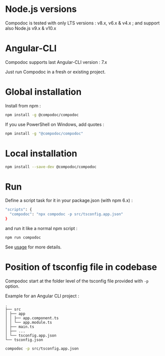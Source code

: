 # Node.js versions

Compodoc is tested with only LTS versions : v8.x, v6.x & v4.x ; and support also Node.js v9.x & v10.x

# Angular-CLI

Compodoc supports last Angular-CLI version : 7.x

Just run Compodoc in a fresh or existing project.

# Global installation

Install from npm :

```bash
npm install -g @compodoc/compodoc
```

If you use PowerShell on Windows, add quotes :

```bash
npm install -g "@compodoc/compodoc"
```

# Local installation

```bash
npm install --save-dev @compodoc/compodoc
```

# Run

Define a script task for it in your package.json (with npm 6.x) :

```bash
"scripts": {
  "compodoc": "npx compodoc -p src/tsconfig.app.json"
}
```

and run it like a normal npm script :

```bash
npm run compodoc
```

See [usage](./usage.html) for more details.

# Position of tsconfig file in codebase

Compodoc start at the folder level of the tsconfig file provided with `-p` option.

Example for an Angular CLI project :

```
.
├── src
│ ├── app
│ │ ├── app.component.ts
│ │ └── app.module.ts
│ ├── main.ts
│ ├── ...
│ └── tsconfig.app.json
└── tsconfig.json
```

```bash
compodoc -p src/tsconfig.app.json
```
